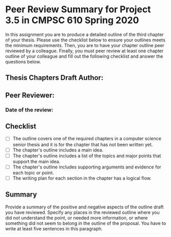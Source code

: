# Peer Review Summary for Project 3.5 in CMPSC 610 Spring 2020

In this assignment you are to produce a detailed outline of the third chapter of your thesis. Please use the checklist below to ensure your outlines meets the minimum requirements. Then, you are to have your chapter outline peer reviewed by a colleague. Finally, you must peer review at least one chapter outline of your colleague and fill out the following checklist and answer the questions below.

## Thesis Chapters Draft Author:
## Peer Reviewer:
### Date of the review:

## Checklist
- [ ] The outline covers one of the required chapters in a computer science senior thesis and it is for the chapter that has not been written yet.
- [ ] The  chapter's outline includes a main idea. 
- [ ] The  chapter's outline includes a list of the topics and major points that support the main idea.
- [ ] The  chapter's outline includes supporting arguments and evidence for each topic or point.
- [ ] The writing plan for each section in the chapter has a logical flow.

## Summary

Provide a summary of the positive and negative aspects of the outline draft you have reviewed. Specify any places in the reviewed outline where you did not understand the point, or needed more information, or where something did not seem to belong in the outline of the proposal. You have to write at least five sentences in this paragraph.

